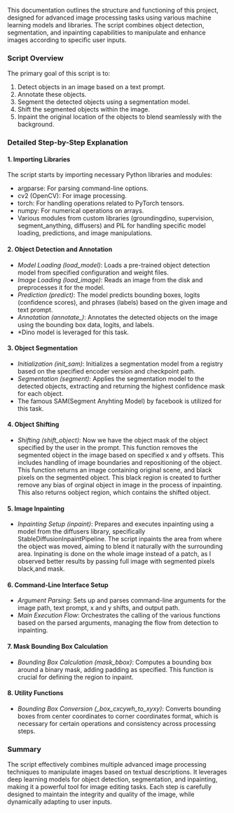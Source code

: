 This documentation outlines the structure and functioning of this project, designed for advanced image processing tasks using various machine learning models and libraries. The script combines object detection, segmentation, and inpainting capabilities to manipulate and enhance images according to specific user inputs.

### Script Overview

The primary goal of this script is to:
1. Detect objects in an image based on a text prompt.
2. Annotate these objects.
3. Segment the detected objects using a segmentation model.
4. Shift the segmented objects within the image.
5. Inpaint the original location of the objects to blend seamlessly with the background.

### Detailed Step-by-Step Explanation

#### 1. Importing Libraries
The script starts by importing necessary Python libraries and modules:
- argparse: For parsing command-line options.
- cv2 (OpenCV): For image processing.
- torch: For handling operations related to PyTorch tensors.
- numpy: For numerical operations on arrays.
- Various modules from custom libraries (groundingdino, supervision, segment_anything, diffusers) and PIL for handling specific model loading, predictions, and image manipulations.

#### 2. Object Detection and Annotation
- *Model Loading (load_model)*: Loads a pre-trained object detection model from specified configuration and weight files.
- *Image Loading (load_image)*: Reads an image from the disk and preprocesses it for the model.
- *Prediction (predict)*: The model predicts bounding boxes, logits (confidence scores), and phrases (labels) based on the given image and text prompt.
- *Annotation (annotate_)*: Annotates the detected objects on the image using the bounding box data, logits, and labels.
- *Dino model is leveraged for this task.

#### 3. Object Segmentation
- *Initialization (init_sam)*: Initializes a segmentation model from a registry based on the specified encoder version and checkpoint path.
- *Segmentation (segment)*: Applies the segmentation model to the detected objects, extracting and returning the highest confidence mask for each object.
- The famous SAM(Segment Anyhting Model)  by facebook is utilized for this task.

#### 4. Object Shifting
- *Shifting (shift_object)*: Now we have the object mask of the object specified by the user in the prompt. This function removes the segmented object in the image based on specified x and y offsets. This includes handling of image boundaries and repositioning of the object. This function returns an image containing original scene, and black  pixels on the segmented object. This black region is created to further remove any bias of orginal object in image in the process of inpainting. This also returns oobject region, which contains the shifted  object.

#### 5. Image Inpainting
- *Inpainting Setup (inpaint)*: Prepares and executes inpainting using a model from the diffusers library, specifically StableDiffusionInpaintPipeline. The script inpaints the area from where the object was moved, aiming to blend it naturally with the surrounding area. Inpinating is done on the whole image instead of a patch, as I observed better results by passing full image with segmented pixels black,and mask.

#### 6. Command-Line Interface Setup
- *Argument Parsing*: Sets up and parses command-line arguments for the image path, text prompt, x and y shifts, and output path.
- *Main Execution Flow*: Orchestrates the calling of the various functions based on the parsed arguments, managing the flow from detection to inpainting.

#### 7. Mask Bounding Box Calculation
- *Bounding Box Calculation (mask_bbox)*: Computes a bounding box around a binary mask, adding padding as specified. This function is crucial for defining the region to inpaint.

#### 8. Utility Functions
- *Bounding Box Conversion (_box_cxcywh_to_xyxy)*: Converts bounding boxes from center coordinates to corner coordinates format, which is necessary for certain operations and consistency across processing steps.

### Summary

The script effectively combines multiple advanced image processing techniques to manipulate images based on textual descriptions. It leverages deep learning models for object detection, segmentation, and inpainting, making it a powerful tool for image editing tasks. Each step is carefully designed to maintain the integrity and quality of the image, while dynamically adapting to user inputs.
